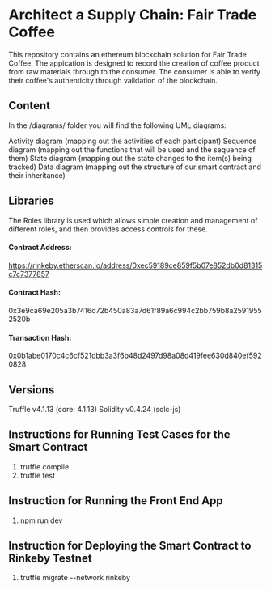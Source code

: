 # Architect a Supply Chain: Fair Trade Coffee
This repository contains an ethereum blockchain solution for Fair Trade Coffee.  The appication is designed to record the creation of coffee product from raw materials through to the consumer.  The consumer is able to verify their coffee's authenticity through validation of the blockchain.

## Content
In the /diagrams/ folder you will find the following UML diagrams:

Activity diagram (mapping out the activities of each participant)
Sequence diagram (mapping out the functions that will be used and the sequence of them)
State diagram (mapping out the state changes to the item(s) being tracked)
Data diagram (mapping out the structure of our smart contract and their inheritance)
## Libraries
The Roles library is used which allows simple creation and management of different roles, and then provides access controls for these.

#### Contract Address: 
https://rinkeby.etherscan.io/address/0xec59189ce859f5b07e852db0d81315c7c7377857
#### Contract Hash: 
0x3e9ca69e205a3b7416d72b450a83a7d61f89a6c994c2bb759b8a25919552520b
#### Transaction Hash: 
0x0b1abe0170c4c6cf521dbb3a3f6b48d2497d98a08d419fee630d840ef5920828

## Versions
Truffle v4.1.13 (core: 4.1.13)
Solidity v0.4.24 (solc-js)

## Instructions for Running Test Cases for the Smart Contract
1.  truffle compile
2.  truffle test

## Instruction for Running the Front End App
1. npm run dev

## Instruction for Deploying the Smart Contract to Rinkeby Testnet
1.  truffle migrate --network rinkeby